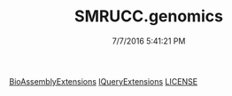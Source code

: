 ﻿---
title: SMRUCC.genomics
date: 7/7/2016 5:41:21 PM
---

[BioAssemblyExtensions](T-SMRUCC.genomics.BioAssemblyExtensions.html)
[IQueryExtensions](T-SMRUCC.genomics.IQueryExtensions.html)
[LICENSE](T-SMRUCC.genomics.LICENSE.html)
